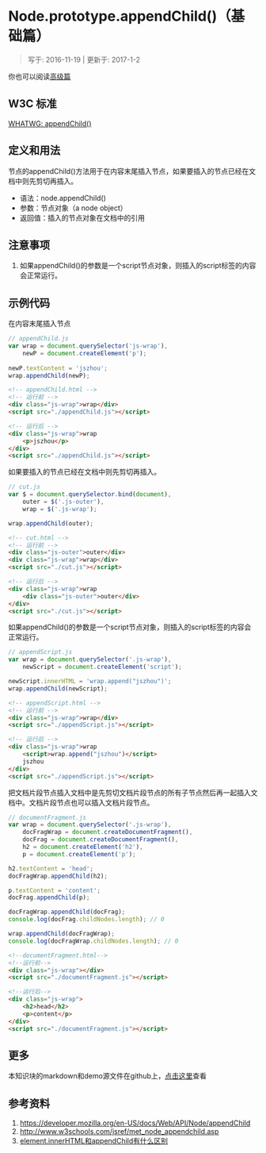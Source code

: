 # Node.prototype.appendChild()（基础篇）

> 写于: 2016-11-19 | 更新于: 2017-1-2

你也可以阅读[高级篇](./appendChild()-senior.md)
## W3C 标准
[WHATWG: appendChild()](https://dom.spec.whatwg.org/#dom-node-appendchild)

## 定义和用法
节点的appendChild()方法用于在内容末尾插入节点，如果要插入的节点已经在文档中则先剪切再插入。

- 语法：node.appendChild()
- 参数：节点对象（a node object）
- 返回值：插入的节点对象在文档中的引用

## 注意事项
1. 如果appendChild()的参数是一个script节点对象，则插入的script标签的内容会正常运行。

## 示例代码
在内容末尾插入节点
```javascript
// appendChild.js
var wrap = document.querySelector('js-wrap'),
    newP = document.createElement('p');
    
newP.textContent = 'jszhou';
wrap.appendChild(newP);
```
```html
<!-- appendChild.html -->
<!-- 运行前 -->
<div class="js-wrap">wrap</div>
<script src="./appendChild.js"></script>

<!-- 运行后 -->
<div class="js-wrap">wrap
    <p>jszhou</p>
</div>
<script src="./appendChild.js"></script>
```
如果要插入的节点已经在文档中则先剪切再插入。
```javascript
// cut.js
var $ = document.querySelector.bind(document),
    outer = $('.js-outer'),
    wrap = $('.js-wrap');

wrap.appendChild(outer);
```
```html
<!-- cut.html -->
<!-- 运行前 -->
<div class="js-outer">outer</div>
<div class="js-wrap">wrap</div>
<script src="./cut.js"></script>

<!-- 运行后 -->
<div class="js-wrap">wrap
    <div class="js-outer">outer</div>
</div>
<script src="./cut.js"></script>
```

如果appendChild()的参数是一个script节点对象，则插入的script标签的内容会正常运行。
```javascript
// appendScript.js
var wrap = document.querySelector('.js-wrap'),
    newScript = document.createElement('script');

newScript.innerHTML = 'wrap.append("jszhou")';
wrap.appendChild(newScript);
```
```html
<!-- appendScript.html -->
<!-- 运行前 -->
<div class="js-wrap">wrap</div>
<script src="./appendScript.js"></script>

<!-- 运行后 -->
<div class="js-wrap">wrap
    <script>wrap.append("jszhou")</script>
    jszhou
</div>
<script src="./appendScript.js"></script>
```
把文档片段节点插入文档中是先剪切文档片段节点的所有子节点然后再一起插入文档中。文档片段节点也可以插入文档片段节点。
```javascript
// documentFragment.js
var wrap = document.querySelector('.js-wrap'),
    docFragWrap = document.createDocumentFragment(),
    docFrag = document.createDocumentFragment(),
    h2 = document.createElement('h2'),
    p = document.createElement('p');

h2.textContent = 'head';
docFragWrap.appendChild(h2);

p.textContent = 'content';
docFrag.appendChild(p);

docFragWrap.appendChild(docFrag);
console.log(docFrag.childNodes.length); // 0

wrap.appendChild(docFragWrap);
console.log(docFragWrap.childNodes.length); // 0
```
```html
<!--documentFragment.html-->
<!--运行前-->
<div class="js-wrap"></div>
<script src="./documentFragment.js"></script>

<!--运行后-->
<div class="js-wrap">
    <h2>head</h2>
    <p>content</p>
</div>
<script src="./documentFragment.js"></script>
```

## 更多
本知识块的markdown和demo源文件在github上，[点击这里](https://github.com/jserz/js_piece/tree/master/DOM/Node/)查看

## 参考资料
1. https://developer.mozilla.org/en-US/docs/Web/API/Node/appendChild
2. http://www.w3schools.com/jsref/met_node_appendchild.asp
3. [element.innerHTML和appendChild有什么区别](https://segmentfault.com/q/1010000004693112)

